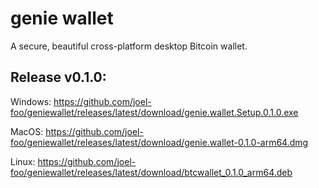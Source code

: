# genie wallet

A secure, beautiful cross-platform desktop Bitcoin wallet.

## Release v0.1.0:

Windows:
https://github.com/joel-foo/geniewallet/releases/latest/download/genie.wallet.Setup.0.1.0.exe

MacOS:
https://github.com/joel-foo/geniewallet/releases/latest/download/genie.wallet-0.1.0-arm64.dmg

Linux:
https://github.com/joel-foo/geniewallet/releases/latest/download/btcwallet_0.1.0_arm64.deb
